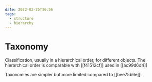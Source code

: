 ```yaml
---
date: 2022-02-25T10:56
tags:
  - structure
  - hierarchy
---
```


# Taxonomy

Classification, usually in a hierarchical order, for different objects. The hierarchical order is comparable with [[f41512cf]] used in [[ac99d6d4]]

Taxonomies are simpler but more limited compared to [[bee75b6e]].
